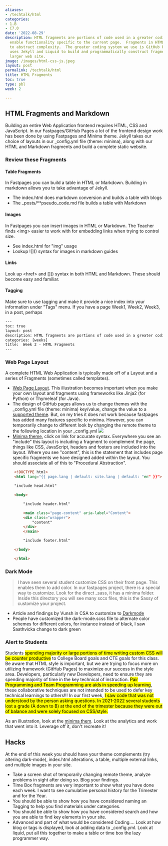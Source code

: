 ```yaml
---
aliases:
- /techtalk/html
categories:
- 1.B
- C7.0
date: '2022-08-29'
description: HTML fragments are portions of code used in a greater coding system that
  enable functionality specific to the current page.  Fragments in HTML are a way
  to abstract complexity.  The greater coding system we use is GitHub Pages which
  uses Jekyll and Liquid to build and programmatically construct fragments into the
  larger web site.
image: /images/html-css-js.jpeg
layout: post
permalink: /techtalk/html
title: HTML Fragments
toc: true
type: pbl
week: 2

---
```


## HTML Fragments and Markdown
Building an entire Web Application frontend requires HTML, CSS and JavaScript.  In our Fastpages/GitHub Pages a lot of the frontend design work has been done by using Fastpages and Minima theme.   Jekyll takes our choice of layouts in our _config.yml file (theme: minima), along with our HTML and Markdown fragments and build a complete static website.

### Review these Fragments
#### Table Fragments
In Fastpages you can build a table in HTML or Markdown.  Building in markdown allows you to take advantage of Jekyll.  
- The index.html does markdown conversion and builds a table with blogs
- The _posts/**pseudo_code.md file builds a table with Markdown

#### Images
In Fastpages you can insert images in HTML or Markdown.  The Teacher finds \<img\> easier to work with for embedding links when trying to control size.
- See index.html for "img" usage
- Lookup !\[\]\(\) syntax for images in markdown guides

#### Links
Look up \<href\> and \[\]\(\) syntax in both HTML and Markdown.  These should become easy and familiar.

#### Tagging
Make sure to use tagging and make it provide a nice index into your information under "Tags" menu.  If you have a page Week1, Week2, Week3, in a post, perhaps
```html
---
toc: true
layout: post
description: HTML fragments are portions of code used in a greater coding system that enable functionality specific to the current page.  Fragments in HTML are a way to abstract complexity.  The greater coding system we use is GitHub Pages which uses Jekyll and Liquid to build and programmatically construct fragments into the larger web site.
categories: [weeks]
title:  Week 2 - HTML Fragments
---
```

### Web Page Layout
A complete HTML Web Application is typically made off of a Layout and a series of Fragments (sometimes called templates).  
- [Web Page Layout](https://padlet.com/jmortensen7/weblayout).  This illustration becomes important when you make your own layout and fragments using frameworks like Jinja2 (for Python)  or Thymeleaf (for Java).
- The design of GitHub pages allows us to change themes with the _config.yml file (theme: minima) key/value, change the value to a [supported theme](https://pages.github.com/themes/). But, on my tries it does not work because fastpages has added many features specific to minima. However, you can temporarily change to different look by changing the remote theme to the following location in your _config.yml
![]({{site.baseurl}}/images/remote_theme.png)
- [Minima theme](https://github.com/jekyll/minima/blob/master/_layouts/default.html), click on link for accurate syntax.  Everywhere you see an "include" this layout is including a fragment to complement the page, things like CSS, JavaScript, headers and footers are included into the layout.  Where you see "content", this is the statement that includes page specific fragments we have designed added within the layout.  You should associate all of this to "Procedural Abstraction".

```html
    <!DOCTYPE html>
    <html lang="{{ page.lang | default: site.lang | default: "en" }}">

    "include head.html"

    <body>

        "include header.html"

        <main class="page-content" aria-label="Content">
        <div class="wrapper">
            "content"
        </div>
        </main>

        "include footer.html"

    </body>

    </html>
```

### Dark Mode
> I have seen several student customize CSS on their front page.  This enables them to add color.  In our fastpages project, there is a special way to customize.  Look for the direct _sass, it has a minima folder.  Inside this directory you will see many sccs files, this is the Sassy of customize your project.  
- Article and findings by Vunsh in CSA to customize to [Darkmode](https://vunsh.github.io/blogging/fastpages/jupyter/darkmode/2022/08/30/22-Darkmode.html)
- People have customized the dark-mode.scss file to alternate color schemes for different colors, for instance instead of black, I saw Saathvicka change to dark green

### Alert to Students
Students <mark>spending majority or large portions of time writing custom CSS will be counter productive</mark> to College Board goals and CTE goals for this class.  Be aware that HTML style is important, but we are trying to focus more on utilizing framework (GitHub Pages) to maximize our success in the style area.   Developers, particularly new Developers, need to ensure they are spending majority of time in the key technical of instruction.  <mark>Pair Programming and Team Programming are aids in speeding up learning</mark>, these collaborative techniques are not intended to be used to defer key technical learnings to others!!!  In our first week, <mark>I saw code that was not understood by the person asking questions<mark>. In 2021-2022 several students lost a grade (A down to B) at the end of the trimester because they were out of balance and were solely focused on CSS/style.

As an illustration, look at the [minima them](https://github.com/jekyll/minima).  Look at the analytics and work that went into it.  Leverage off it, don't recreate it!

## Hacks
At the end of this week you should have your theme complements (try altering dark-mode), index.html alterations, a table, multiple external links, and multiple images in your site.  
- Take a screen shot of temporarily changing remote theme, analyze problems in sight after doing so.  Blog your findings.
- Time Box fragments are very important to show what you have done each week.  I want to see cumulative personal history for the Trimester and for the Year.
- You should be able to show how you have considered naming an Tagging to help you find materials under categories.
- You should be able to show how you have considered search and how you are able to find key elements in your site.
- Advanced and part of what would be considered Coding....   Look at how blog or tags is displayed, look at adding data to _config.yml.  Look at liquid, put all this together to make a table or time box the lazy programmer way.